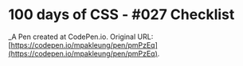 # 100 days of CSS - #027 Checklist
 _A Pen created at CodePen.io. Original URL: [https://codepen.io/mpakleung/pen/pmPzEq](https://codepen.io/mpakleung/pen/pmPzEq).

 
